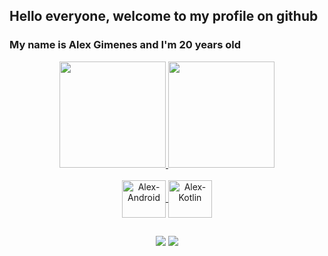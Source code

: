 ## Hello everyone, welcome to my profile on github
### My name is Alex Gimenes and I'm 20 years old

<div align="center">
  <a href="https://github.com/DevAlexGimenes">
  <img height="170em" src="https://github-readme-stats.vercel.app/api?username=DevAlexGimenes&show_icons=true&theme=dark&include_all_commits=true&count_private=true"/>
  <img height="170em" src="https://github-readme-stats.vercel.app/api/top-langs/?username=DevAlexGimenes&layout=compact&langs_count=7&theme=dark"/>
</div>
<div style="display: inline_block" align="center"><br>
  <img align="center" alt="Alex-Android" height="60" width="70" src="https://cdn.jsdelivr.net/gh/devicons/devicon/icons/android/android-plain-wordmark.svg">
  <img align="center" alt="Alex-Kotlin" height="60" width="70" src="https://cdn.jsdelivr.net/gh/devicons/devicon/icons/kotlin/kotlin-original.svg">
</div>
  
  ##
 
<div align="center"> 
  <a href="https://www.linkedin.com/in/alex-gimenes-aa12651a0/" target="_blank"><img src="https://img.shields.io/badge/LinkedIn-0077B5?style=for-the-badge&logo=linkedin&logoColor=white" target="_blank"></a>
  <a href="https://www.instagram.com/hey_devs/" target="_blank"><img src="https://img.shields.io/badge/-Instagram-%23E4405F?style=for-the-badge&logo=instagram&logoColor=white" target="_blank"></a>
</div>
 
 
 

                                                                                                                                                                                                                                                                                                    
